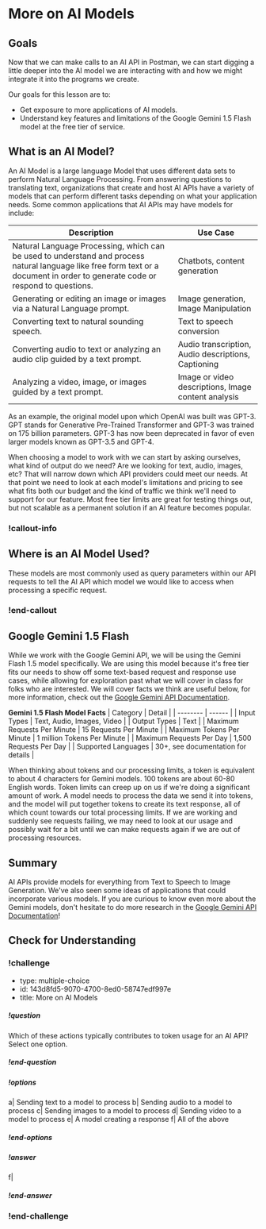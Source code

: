 # More on AI Models

## Goals

Now that we can make calls to an AI API in Postman, we can start digging a little deeper into the AI model we are interacting with and how we might integrate it into the programs we create.

Our goals for this lesson are to:
- Get exposure to more applications of AI models. 
- Understand key features and limitations of the Google Gemini 1.5 Flash model at the free tier of service.

## What is an AI Model?

An AI Model is a large language Model that uses different data sets to perform Natural Language Processing. From answering questions to translating text, organizations that create and host AI APIs have a variety of models that can perform different tasks depending on what your application needs. Some common applications that AI APIs may have models for include:

| Description | Use Case |
| ----------- | -------- | 
| Natural Language Processing, which can be used to understand and process natural language like free form text or a document in order to generate code or respond to questions. | Chatbots, content generation |
| Generating or editing an image or images via a Natural Language prompt. | Image generation, Image Manipulation |
| Converting text to natural sounding speech.| Text to speech conversion | 
| Converting audio to text or analyzing an audio clip guided by a text prompt. | Audio transcription, Audio descriptions, Captioning | 
| Analyzing a video, image, or images guided by a text prompt. | Image or video descriptions, Image content analysis |

As an example, the original model upon which OpenAI was built was GPT-3. GPT stands for Generative Pre-Trained Transformer and GPT-3 was trained on 175 billion parameters. GPT-3 has now been deprecated in favor of even larger models known as GPT-3.5 and GPT-4. 

When choosing a model to work with we can start by asking ourselves, what kind of output do we need? Are we looking for text, audio, images, etc? That will narrow down which API providers could meet our needs. At that point we need to look at each model's limitations and pricing to see what fits both our budget and the kind of traffic we think we'll need to support for our feature. Most free tier limits are great for testing things out, but not scalable as a permanent solution if an AI feature becomes popular.  

### !callout-info

## Where is an AI Model Used? 
These models are most commonly used as query parameters within our API requests to tell the AI API which model we would like to access when processing a specific request. 

### !end-callout
 
## Google Gemini 1.5 Flash
  
While we work with the Google Gemini API, we will be using the Gemini Flash 1.5 model specifically. We are using this model because it's free tier fits our needs to show off some text-based request and response use cases, while allowing for exploration past what we will cover in class for folks who are interested. We will cover facts we think are useful below, for more information, check out the [Google Gemini API Documentation](https://ai.google.dev/gemini-api/docs/models/gemini).

**Gemini 1.5 Flash Model Facts**
| Category | Detail |
| -------- | ------ | 
| Input Types | Text, Audio, Images, Video |
| Output Types | Text |
| Maximum Requests Per Minute | 15 Requests Per Minute |
| Maximum Tokens Per Minute | 1 million Tokens Per Minute |
| Maximum Requests Per Day | 1,500 Requests Per Day |
| Supported Languages | 30+, see documentation for details |

When thinking about tokens and our processing limits, a token is equivalent to about 4 characters for Gemini models. 100 tokens are about 60-80 English words. Token limits can creep up on us if we're doing a significant amount of work. A model needs to process the data we send it into tokens, and the model will put together tokens to create its text response, all of which count towards our total processing limits. If we are working and suddenly see requests failing, we may need to look at our usage and possibly wait for a bit until we can make requests again if we are out of processing resources.

## Summary
AI APIs provide models for everything from Text to Speech to Image Generation. We've also seen some ideas of applications that could incorporate various models. If you are curious to know even more about the Gemini models, don't hesitate to do more research in the [Google Gemini API Documentation](https://ai.google.dev/gemini-api/docs/models/gemini)!

## Check for Understanding 

### !challenge

* type: multiple-choice
* id: 143d8fd5-9070-4700-8ed0-58747edf997e
* title: More on AI Models

##### !question

Which of these actions typically contributes to token usage for an AI API? 
Select one option.

##### !end-question

##### !options

a| Sending text to a model to process
b| Sending audio to a model to process
c| Sending images to a model to process
d| Sending video to a model to process
e| A model creating a response
f| All of the above

##### !end-options

##### !answer

f|

##### !end-answer

### !end-challenge

